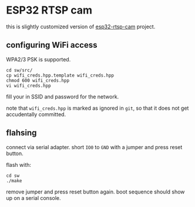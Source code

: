 # ESP32 RTSP cam

this is slightly customized version of [esp32-rtsp-cam](https://github.com/el-bart/esp32-rtsp-cam) project.


## configuring WiFi access

WPA2/3 PSK is supported.
```
cd sw/src/
cp wifi_creds.hpp.template wifi_creds.hpp
chmod 600 wifi_creds.hpp
vi wifi_creds.hpp
```
fill your in SSID and password for the network.

note that `wifi_creds.hpp` is marked as ignored in `git`, so that it does not get accudentally committed.


## flahsing

connect via serial adapter.
short `IO0` to `GND` with a jumper and press reset button.

flash with:
```
cd sw
./make
```

remove jumper and press reset button again.
boot sequence should show up on a serial console.
